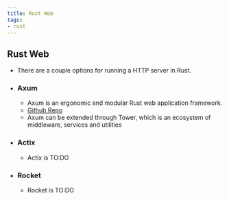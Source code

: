 ```yaml
---
title: Rust Web
tags:
- rust
---
```


## Rust Web

- There are a couple options for running a HTTP server in Rust.

- ### Axum
  
  - Axum is an ergonomic and modular Rust web application framework.
  - [Github Repo](https://github.com/tokio-rs/axum)
  - Axum can be extended through Tower, which is an ecosystem of middleware, services and utilities

- ### Actix

  - Actix is TO:DO

- ### Rocket

  - Rocket is TO:DO
